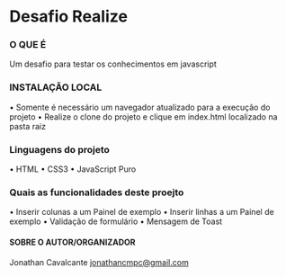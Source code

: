 # Desafio Realize

### O QUE É
Um desafio para testar os conhecimentos em javascript

### INSTALAÇÃO LOCAL
• Somente é necessário um navegador atualizado para a execução do projeto
• Realize o clone do projeto e clique em index.html localizado na pasta raiz

### Linguagens do projeto
• HTML
• CSS3
• JavaScript Puro

### Quais as funcionalidades deste proejto
• Inserir colunas a um Painel de exemplo
• Inserir linhas a um Painel de exemplo
• Validação de formulário
• Mensagem de Toast



#### SOBRE O AUTOR/ORGANIZADOR
Jonathan Cavalcante
jonathancmpc@gmail.com
